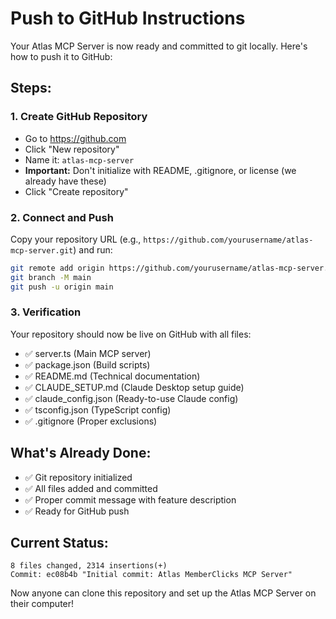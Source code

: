 # Push to GitHub Instructions

Your Atlas MCP Server is now ready and committed to git locally. Here's how to push it to GitHub:

## Steps:

### 1. Create GitHub Repository
- Go to https://github.com
- Click "New repository"
- Name it: `atlas-mcp-server`
- **Important:** Don't initialize with README, .gitignore, or license (we already have these)
- Click "Create repository"

### 2. Connect and Push
Copy your repository URL (e.g., `https://github.com/yourusername/atlas-mcp-server.git`) and run:

```bash
git remote add origin https://github.com/yourusername/atlas-mcp-server.git
git branch -M main
git push -u origin main
```

### 3. Verification
Your repository should now be live on GitHub with all files:
- ✅ server.ts (Main MCP server)
- ✅ package.json (Build scripts)
- ✅ README.md (Technical documentation)
- ✅ CLAUDE_SETUP.md (Claude Desktop setup guide)
- ✅ claude_config.json (Ready-to-use Claude config)
- ✅ tsconfig.json (TypeScript config)
- ✅ .gitignore (Proper exclusions)

## What's Already Done:
- ✅ Git repository initialized
- ✅ All files added and committed
- ✅ Proper commit message with feature description
- ✅ Ready for GitHub push

## Current Status:
```
8 files changed, 2314 insertions(+)
Commit: ec08b4b "Initial commit: Atlas MemberClicks MCP Server"
```

Now anyone can clone this repository and set up the Atlas MCP Server on their computer!
